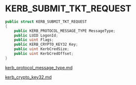 # KERB\_SUBMIT\_TKT\_REQUEST

```csharp
public struct KERB_SUBMIT_TKT_REQUEST
{
    public KERB_PROTOCOL_MESSAGE_TYPE MessageType;
    public LUID LogonId;
    public uint Flags;
    public KERB_CRYPTO_KEY32 Key;
    public uint KerbCredSize;
    public uint KerbCredOffset;
}
```

[kerb\_protocol\_message\_type.md](kerb\_protocol\_message\_type.md "mention")

[kerb\_crypto\_key32.md](kerb\_crypto\_key32.md "mention")
